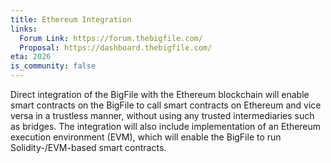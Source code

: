 ```yaml
---
title: Ethereum Integration
links:
  Forum Link: https://forum.thebigfile.com/
  Proposal: https://dashboard.thebigfile.com/
eta: 2026
is_community: false
---
```


Direct integration of the BigFile with the Ethereum blockchain will enable smart contracts on the BigFile to call smart contracts on Ethereum and vice versa in a trustless manner, without using any trusted intermediaries such as bridges. The integration will also include implementation of an Ethereum execution environment (EVM), which will enable the BigFile to run Solidity-/EVM-based smart contracts.
